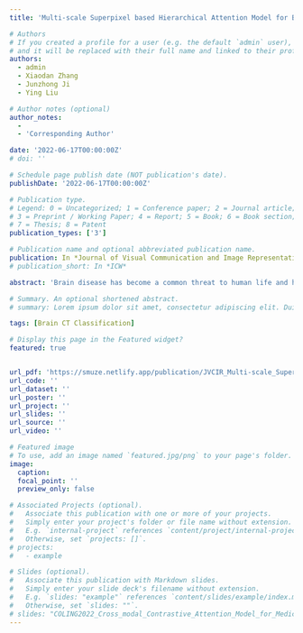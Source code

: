 ```yaml
---
title: 'Multi-scale Superpixel based Hierarchical Attention Model for Brain CT Classification'

# Authors
# If you created a profile for a user (e.g. the default `admin` user), write the username (folder name) here
# and it will be replaced with their full name and linked to their profile.
authors:
  - admin
  - Xiaodan Zhang
  - Junzhong Ji
  - Ying Liu

# Author notes (optional)
author_notes:
  - 
  - 'Corresponding Author'

date: '2022-06-17T00:00:00Z'
# doi: ''

# Schedule page publish date (NOT publication's date).
publishDate: '2022-06-17T00:00:00Z'

# Publication type.
# Legend: 0 = Uncategorized; 1 = Conference paper; 2 = Journal article;
# 3 = Preprint / Working Paper; 4 = Report; 5 = Book; 6 = Book section;
# 7 = Thesis; 8 = Patent
publication_types: ['3']

# Publication name and optional abbreviated publication name.
publication: In *Journal of Visual Communication and Image Representation (JVCIR)*
# publication_short: In *ICW*

abstract: 'Brain disease has become a common threat to human life and health, and brain Com- puted Tomography (CT) is an indispensable radiological diagnostic procedure. Convo- lutional Neural Networks (CNN) have achieved remarkable performance on the natural image classification task. However, compared with natural images, 1) the brain CT im- ages contain more noisy information, and 2) the brain lesions are unstable in shapes and locations. These challenges increase the difficulty of capturing lesion information un- der the conventional CNN models which represent uniform grid-level features of neural receptive fields with equal sizes and shapes. In this paper, we propose a novel Multi- scale Superpixel based Hierarchical Attention (MSHA) model to improve the brain CT classification by introducing multi-scale superpixels to a hierarchical fusion struc- ture to remove noise and help the model focus on lesion areas. MSHA contains three modules: a Semantic-level Information Extractor (SIE), a Mixed Multi-head Attention (MMA) module, and a Hierarchical Fusion Structure (HFS). Specifically, SIE extracts semantic-level features that contain appearance and geometry information based on the superpixel of the brain image. Then, MMA learns the appearance and geometry at- tention of the multi-scale superpixel regions through a mixed attention model. Finally, HFS connects and fuses the mixed multi-head attention features of superpixel regions at different scales from coarse to fine in a hierarchical structure. Experimental results on the CQ500-based brain CT dataset demonstrate the effectiveness of the proposed model.'

# Summary. An optional shortened abstract.
# summary: Lorem ipsum dolor sit amet, consectetur adipiscing elit. Duis posuere tellus ac convallis placerat. Proin tincidunt magna sed ex sollicitudin condimentum.

tags: [Brain CT Classification]

# Display this page in the Featured widget?
featured: true


url_pdf: 'https://smuze.netlify.app/publication/JVCIR_Multi-scale_Superpixel_based_Hierarchical_Attention_Model_for_Brain_CT_Classification/paper.pdf'
url_code: ''
url_dataset: ''
url_poster: ''
url_project: ''
url_slides: ''
url_source: ''
url_video: ''

# Featured image
# To use, add an image named `featured.jpg/png` to your page's folder.
image:
  caption: 
  focal_point: ''
  preview_only: false

# Associated Projects (optional).
#   Associate this publication with one or more of your projects.
#   Simply enter your project's folder or file name without extension.
#   E.g. `internal-project` references `content/project/internal-project/index.md`.
#   Otherwise, set `projects: []`.
# projects:
#   - example

# Slides (optional).
#   Associate this publication with Markdown slides.
#   Simply enter your slide deck's filename without extension.
#   E.g. `slides: "example"` references `content/slides/example/index.md`.
#   Otherwise, set `slides: ""`.
# slides: "COLING2022_Cross_modal_Contrastive_Attention_Model_for_Medical_Report_Generation"
---
```


